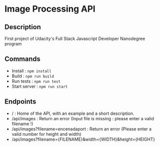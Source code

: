 # Image Processing API

## Description

First project of Udacity's Full Stack Javascript Developer Nanodegree program

## Commands

- Install : `npm install `
- Build : `npm run build `
- Run tests : `npm run test `
- Start server : `npm run start `

## Endpoints

- / : Home of the API, with an example and a short description.
- /api/images : Return an error (Input file is missing : please enter a valid filename !)
- /api/images?filename=encenadaport : Return an error (Please enter a valid number for height and width)
- /api/images?filename={FILENAME}&width={WIDTH}&height={HEIGHT}

